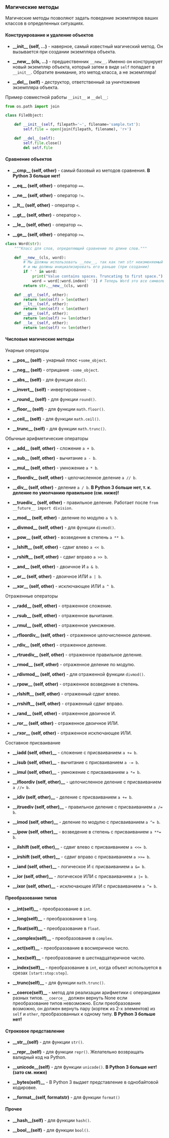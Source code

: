 ### Магические методы

Магические методы позволяют задать поведение экземпляров ваших классов в определенных ситуациях.

#### Конструирование и удаление объектов

* **\_\_init\_\_ (self, ...)** - наверное, самый известный магический метод. Он вызывается при создании экземпляра объекта.

* **\_\_new\_\_ (cls, ...)** - предшественник `__new__`. Именно он конструирует новый экземпляр объекта, который затем в виде `self` попадает в `__init__`. Обратите внимание, это метод класса, а не экземпляра!

* **\_\_del\_\_ (self)** - деструктор, ответственный за уничтожение экземпляра объекта.

Пример совместной работы `__init__` и `__del__`:

```python
from os.path import join

class FileObject:

    def __init__(self, filepath='~', filename='sample.txt'):
        self.file = open(join(filepath, filename), 'r+')

    def __del__(self):
        self.file.close()
        del self.file
```

#### Сравнение объектов

* **\_\_cmp\_\_ (self, other)** - самый базовый из методов сравнения. **В Python 3 больше нет!**

* **\_\_eq\_\_ (self, other)** - оператор `==`.

* **\_\_ne\_\_ (self, other)** - оператор `!=`.

* **\_\_lt\_\_ (self, other)** - оператор `<`.

* **\_\_gt\_\_ (self, other)** - оператор `>`.

* **\_\_le\_\_ (self, other)** - оператор `<=`.

* **\_\_ge\_\_ (self, other)** - оператор `>=`.

```python
class Word(str):
    """Класс для слов, определяющий сравнение по длине слов."""

    def __new__(cls, word):
        # Мы должны использовать __new__, так как тип str неизменяемый
        # и мы должны инициализировать его раньше (при создании)
        if ' ' in word:
            print("Value contains spaces. Truncating to first space.")
            word = word[:word.index(' ')] # Теперь Word это все символы до первого пробела
        return str.__new__(cls, word)

    def __gt__(self, other):
        return len(self) > len(other)
    def __lt__(self, other):
        return len(self) < len(other)
    def __ge__(self, other):
        return len(self) >= len(other)
    def __le__(self, other):
        return len(self) <= len(other)
```

#### Числовые магические методы

Унарные операторы

* **\_\_pos\_\_ (self)** - унарный плюс `+some_object`.

* **\_\_neg\_\_ (self)** - отрицание `-some_object`.

* **\_\_abs\_\_ (self)** - для функции `abs()`.

* **\_\_invert\_\_ (self)** - инвертирование `~`.

* **\_\_round\_\_ (self)** - для функции `round()`.

* **\_\_floor\_\_ (self)** - для функции `math.floor()`.

* **\_\_ceil\_\_ (self)** - для функции `math.ceil()`.

* **\_\_trunc\_\_ (self)** - для функции `math.trunc()`.

Обычные арифметические операторы

* **\_\_add\_\_ (self, other)** - сложение `a + b`.

* **\_\_sub\_\_ (self, other)** - вычитание `a - b`.

* **\_\_mul\_\_ (self, other)** - умножение `a * b`.

* **\_\_floordiv\_\_ (self, other)** - целочисленное деление `a // b`.

* **\_\_div\_\_ (self, other)** - деление `a / b`. **В Python 3 больше нет, т. к. деление по умолчанию правильное (см. ниже)!**

* **\_\_truediv\_\_ (self, other)** - правильное деление. Работает после `from __future__ import division`.

* **\_\_mod\_\_ (self, other)** - деление по модулю `a % b`.

* **\_\_divmod\_\_ (self, other)** - для функции `divmod()`.

* **\_\_pow\_\_ (self, other)** - возведение в степень `a ** b`.

* **\_\_lshift\_\_ (self, other)** - сдвиг влево `a << b`.

* **\_\_rshift\_\_ (self, other)** - сдвиг вправо `a >> b`.

* **\_\_and\_\_ (self, other)** - двоичное И `a & b`.

* **\_\_or\_\_ (self, other)** - двоичное ИЛИ `a | b`.

* **\_\_xor\_\_ (self, other)** - исключающее ИЛИ `a ^ b`.

Отраженные операторы

* **\_\_radd\_\_ (self, other)** - отраженное сложение.

* **\_\_rsub\_\_ (self, other)** - отраженное вычитание.

* **\_\_rmul\_\_ (self, other)** - отраженное умножение.

* **\_\_rfloordiv\_\_ (self, other)** - отраженное целочисленное деление.

* **\_\_rdiv\_\_ (self, other)** - отраженное деление.

* **\_\_rtruediv\_\_ (self, other)** - отраженное правильное деление.

* **\_\_rmod\_\_ (self, other)** - отраженное деление по модулю.

* **\_\_rdivmod\_\_ (self, other)** - для отраженной функции `divmod()`.

* **\_\_rpow\_\_ (self, other)** - отраженное возведение в степень.

* **\_\_rlshift\_\_ (self, other)** - отраженный сдвиг влево.

* **\_\_rrshift\_\_ (self, other)** - отраженный сдвиг вправо.

* **\_\_rand\_\_ (self, other)** - отраженное двоичное И.

* **\_\_ror\_\_ (self, other)** - отраженное двоичное ИЛИ.

* **\_\_rxor\_\_ (self, other)** - отраженное исключающее ИЛИ.

Составное присваивание

* **\_\_iadd (self, other)\_\_** - сложение с присваиванием `a += b`.

* **\_\_isub (self, other)\_\_** - вычитание с присваиванием `a -= b`.

* **\_\_imul (self, other)\_\_** - умножение с присваиванием `a *= b`.

* **\_\_ifloordiv (self, other)\_\_** - целочисленное деление с присваиванием `a //= b`.

* **\_\_idiv (self, other)\_\_** - деление с присваиванием `a += b`.

* **\_\_itruediv (self, other)\_\_** - правильное деление с присваиванием `a /= b`.

* **\_\_imod (self, other)\_\_** - деление по модулю с присваиванием `a ^= b`.

* **\_\_ipow (self, other)\_\_** - возведение в степень с присваиванием `a **= b`.

* **\_\_ilshift (self, other)\_\_** - сдвиг влево с присваиванием `a <<= b`.

* **\_\_irshift (self, other)\_\_** - сдвиг вправо с присваиванием `a >>= b`.

* **\_\_iand (self, other)\_\_** - логическое И с присваиванием `a &= b`.

* **\_\_ior (self, other)\_\_** - логическое ИЛИ с присваиванием `a |= b`.

* **\_\_ixor (self, other)\_\_** - исключающее ИЛИ с присваиванием `a ^= b`.

#### Преобразование типов

* **\_\_int(self)\_\_** - преобразование в `int`.

* **\_\_long(self)\_\_** - преобразование в `long`.

* **\_\_float(self)\_\_** - преобразование в `float`.

* **\_\_complex(self)\_\_** - преобразование в `complex`.

* **\_\_oct(self)\_\_** - преобразование в восмеричное число.

* **\_\_hex(self)\_\_** - преобразование в шестнадцатиричное число.

* **\_\_index(self)\_\_** - преобразование в `int`, когда объект используется в срезах `[start:stop:step]`.

* **\_\_trunc(self)\_\_** - для функции `math.trunc()`.

* **\_\_coerce(self)\_\_** - метод для реализации арифметики с операндами разных типов. `__coerce__` должен вернуть None если преобразование типов невозможно. Если преобразование возможно, он должен вернуть пару (кортеж из 2-х элементов) из `self` и `other`, преобразованных к одному типу. **В Python 3 больше нет!**

#### Строковое представление

* **\_\_str\_\_(self)** - для функции `str()`.

* **\_\_repr\_\_(self)** - для функции `repr()`. Желательно возвращать валидный код на Python.

* **\_\_unicode\_\_(self)** - для функции `unicode()`. **В Python 3 больше нет! (зато см. ниже)**

* **\_\_bytes(self)\_\_** - В Python 3 выдает представление в однобайтовой кодировке.

* **\_\_format\_\_(self, formatstr)** - для функции `format()`

#### Прочее

* **\_\_hash\_\_(self)** - для функции `hash()`.

* **\_\_bool\_\_(self)** - для функции `bool()`.
 
 
